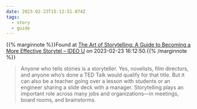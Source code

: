 ```yaml
---
date: 2023-02-23T15:12:51.074Z
tags:
  - story
  - guide
---
```

{{% marginnote %}}Found at [The Art of Storytelling: A Guide to Becoming a More Effective Storytel – IDEO U](https://www.ideou.com/blogs/inspiration/the-art-of-storytelling-a-guide-to-becoming-a-more-effective-storyteller?utm_campaign=9.2-february-newsletter-2-2023-feb&utm_medium=email&_hsmi=247276419&_hsenc=p2ANqtz-8rn5NfUoAuZ6YhxqVQHHn_48VTmIArPReq1bhXDqZePm5njuojgnAHmjVh4Md_nI88vE8HhgIUVxjfuBRg6-0HoGd7OA&utm_source=hubspot) on 2023-02-23 16:12:50.{{% /marginnote %}}

> Anyone who tells stories is a storyteller. Yes, novelists, film directors, and anyone who’s done a TED Talk would qualify for that title. But it can also be a teacher going over a lesson with students or an engineer sharing a slide deck with a manager. Storytelling plays an important role across many jobs and organizations—in meetings, board rooms, and brainstorms.

